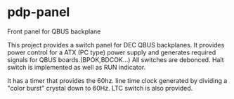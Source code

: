 # pdp-panel
Front panel for QBUS backplane

This project provides a switch panel for DEC QBUS backplanes. 
It provides power control for a ATX (PC type) power supply and
generates required signals for QBUS boards.(BPOK,BDCOK...)
All switches are debonced. Halt switch is implemented as well
as RUN indicator.

It has a timer that provides the 60hz. line time clock generated
by dividing a "color burst" crystal down to 60Hz. LTC switch is also
provided.

